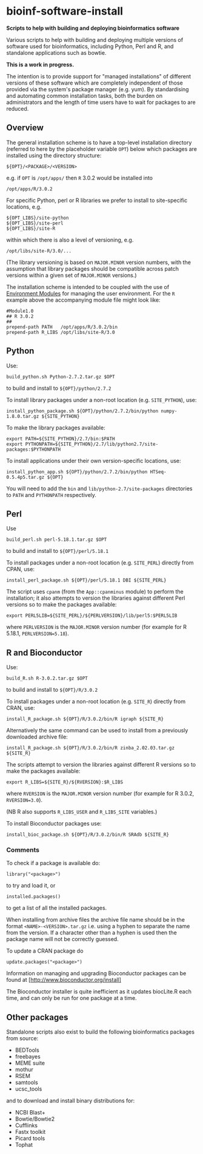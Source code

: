bioinf-software-install
=======================

**Scripts to help with building and deploying bioinformatics software**

Various scripts to help with building and deploying multiple versions of
software used for bioinformatics, including Python, Perl and R, and
standalone applications such as bowtie.

**This is a work in progress.**

The intention is to provide support for "managed installations" of
different versions of these software which are completely independent of
those provided via the system's package manager (e.g. yum). By
standardising and automating common installation tasks, both the burden
on administrators and the length of time users have to wait for
packages to are reduced.

Overview
--------

The general installation scheme is to have a top-level installation
directory (referred to here by the placeholder variable `OPT`) below
which packages are installed using the directory structure:

    ${OPT}/<PACKAGE>/<VERSION>

e.g. if `OPT` is `/opt/apps/` then `R` 3.0.2 would be installed into

    /opt/apps/R/3.0.2

For specific Python, perl or R libraries we prefer to install to
site-specific locations, e.g.

    ${OPT_LIBS}/site-python
    ${OPT_LIBS}/site-perl
    ${OPT_LIBS}/site-R

within which there is also a level of versioning, e.g.

    /opt/libs/site-R/3.0/...

(The library versioning is based on `MAJOR.MINOR` version numbers, with
the assumption that library packages should be compatible across patch
versions within a given set of `MAJOR.MINOR` versions.)

The installation scheme is intended to be coupled with the use of
[Environment Modules](http://modules.sourceforge.net/) for managing the
user environment. For the `R` example above the accompanying module file
might look like:

    #Module1.0
    ## R 3.0.2
    ##
    prepend-path PATH   /opt/apps/R/3.0.2/bin
    prepend-path R_LIBS /opt/libs/site-R/3.0

Python
------

Use:

    build_python.sh Python-2.7.2.tar.gz $OPT

to build and install to `${OPT}/python/2.7.2`

To install library packages under a non-root location (e.g. `SITE_PYTHON`), use:

    install_python_package.sh ${OPT}/python/2.7.2/bin/python numpy-1.8.0.tar.gz ${SITE_PYTHON}

To make the library packages available:

    export PATH=${SITE_PYTHON}/2.7/bin:$PATH
    export PYTHONPATH=${SITE_PYTHON}/2.7/lib/python2.7/site-packages:$PYTHONPATH

To install applications under their own version-specific locations, use:

    install_python_app.sh ${OPT}/python/2.7.2/bin/python HTSeq-0.5.4p5.tar.gz ${OPT}

You will need to add the `bin` and `lib/python-2.7/site-packages` directories
to `PATH` and `PYTHONPATH` respectively.

Perl
----

Use 

    build_perl.sh perl-5.18.1.tar.gz $OPT

to build and install to `${OPT}/perl/5.18.1`

To install packages under a non-root location (e.g. `SITE_PERL`) directly from
CPAN, use:

    install_perl_package.sh ${OPT}/perl/5.18.1 DBI ${SITE_PERL}

The script uses `cpanm` (from the `App::cpanminus` module) to perform the
installation; it also attempts to version the libraries against different Perl
versions so to make the packages available:

    export PERL5LIB=${SITE_PERL}/${PERLVERSION}/lib/perl5:$PERL5LIB

where `PERLVERSION` is the `MAJOR.MINOR` version number (for example for
R 5.18.1, `PERLVERSION=5.18`).


R and Bioconductor
------------------

Use:

    build_R.sh R-3.0.2.tar.gz $OPT

to build and install to `${OPT}/R/3.0.2`

To install packages under a non-root location (e.g. `SITE_R`) directly from
CRAN, use:

    install_R_package.sh ${OPT}/R/3.0.2/bin/R igraph ${SITE_R}

Alternatively the same command can be used to install from a previously
downloaded archive file:

    install_R_package.sh ${OPT}/R/3.0.2/bin/R zinba_2.02.03.tar.gz ${SITE_R}

The scripts attempt to version the libraries against different R versions
so to make the packages available:

    export R_LIBS=${SITE_R}/${RVERSION}:$R_LIBS

where `RVERSION` is the `MAJOR.MINOR` version number (for example for
R 3.0.2, `RVERSION=3.0`).

(NB R also supports `R_LIBS_USER` and `R_LIBS_SITE` variables.)

To install Bioconductor packages use:

    install_bioc_package.sh ${OPT}/R/3.0.2/bin/R SRAdb ${SITE_R}

### Comments ###

To check if a package is available do:

    library("<package>")

to try and load it, or

    installed.packages()

to get a list of all the installed packages.

When installing from archive files the archive file name should be in
the format `<NAME>-<VERSION>.tar.gz` i.e. using a hyphen to separate the
name from the version. If a character other than a hyphen is used then
the package name will not be correctly guessed.

To update a CRAN package do

    update.packages("<package>")

Information on managing and upgrading Bioconductor packages can be found
at [http://www.bioconductor.org/install]

The Bioconductor installer is quite inefficient as it updates biocLite.R
each time, and can only be run for one package at a time.

Other packages
--------------

Standalone scripts also exist to build the following bioinformatics
packages from source:

 * BEDTools
 * freebayes
 * MEME suite
 * mothur
 * RSEM
 * samtools
 * ucsc_tools

and to download and install binary distributions for:

 * NCBI Blast+
 * Bowtie/Bowtie2
 * Cufflinks
 * Fastx toolkit
 * Picard tools
 * Tophat
